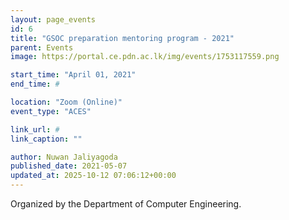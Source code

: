 ```yaml
---
layout: page_events
id: 6
title: "GSOC preparation mentoring program - 2021"
parent: Events
image: https://portal.ce.pdn.ac.lk/img/events/1753117559.png

start_time: "April 01, 2021"
end_time: #

location: "Zoom (Online)"
event_type: "ACES"

link_url: #
link_caption: ""

author: Nuwan Jaliyagoda
published_date: 2021-05-07
updated_at: 2025-10-12 07:06:12+00:00
---
```


<p>Organized by the Department of Computer Engineering.</p>

<!-- Automated Update by GitHub Actions -->
